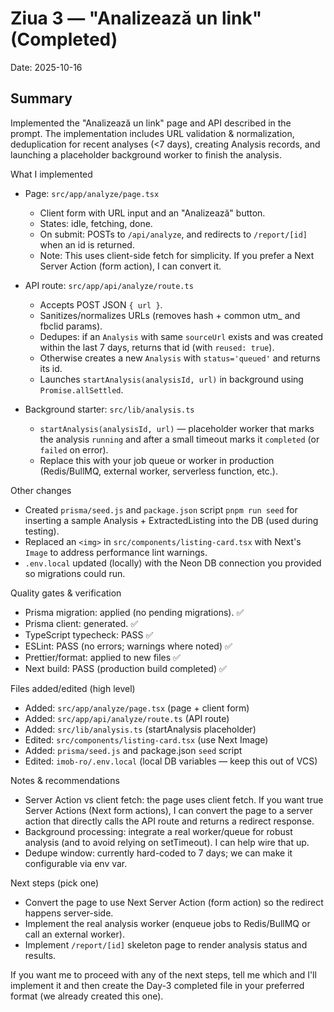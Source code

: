 # Ziua 3 — "Analizează un link" (Completed)

Date: 2025-10-16

## Summary

Implemented the "Analizează un link" page and API described in the prompt. The implementation includes URL validation & normalization, deduplication for recent analyses (<7 days), creating Analysis records, and launching a placeholder background worker to finish the analysis.

What I implemented

- Page: `src/app/analyze/page.tsx`
  - Client form with URL input and an "Analizează" button.
  - States: idle, fetching, done.
  - On submit: POSTs to `/api/analyze`, and redirects to `/report/[id]` when an id is returned.
  - Note: This uses client-side fetch for simplicity. If you prefer a Next Server Action (form action), I can convert it.

- API route: `src/app/api/analyze/route.ts`
  - Accepts POST JSON `{ url }`.
  - Sanitizes/normalizes URLs (removes hash + common utm\_ and fbclid params).
  - Dedupes: if an `Analysis` with same `sourceUrl` exists and was created within the last 7 days, returns that id (with `reused: true`).
  - Otherwise creates a new `Analysis` with `status='queued'` and returns its id.
  - Launches `startAnalysis(analysisId, url)` in background using `Promise.allSettled`.

- Background starter: `src/lib/analysis.ts`
  - `startAnalysis(analysisId, url)` — placeholder worker that marks the analysis `running` and after a small timeout marks it `completed` (or `failed` on error).
  - Replace this with your job queue or worker in production (Redis/BullMQ, external worker, serverless function, etc.).

Other changes

- Created `prisma/seed.js` and `package.json` script `pnpm run seed` for inserting a sample Analysis + ExtractedListing into the DB (used during testing).
- Replaced an `<img>` in `src/components/listing-card.tsx` with Next's `Image` to address performance lint warnings.
- `.env.local` updated (locally) with the Neon DB connection you provided so migrations could run.

Quality gates & verification

- Prisma migration: applied (no pending migrations). ✅
- Prisma client: generated. ✅
- TypeScript typecheck: PASS ✅
- ESLint: PASS (no errors; warnings where noted) ✅
- Prettier/format: applied to new files ✅
- Next build: PASS (production build completed) ✅

Files added/edited (high level)

- Added: `src/app/analyze/page.tsx` (page + client form)
- Added: `src/app/api/analyze/route.ts` (API route)
- Added: `src/lib/analysis.ts` (startAnalysis placeholder)
- Edited: `src/components/listing-card.tsx` (use Next Image)
- Added: `prisma/seed.js` and package.json `seed` script
- Edited: `imob-ro/.env.local` (local DB variables — keep this out of VCS)

Notes & recommendations

- Server Action vs client fetch: the page uses client fetch. If you want true Server Actions (Next form actions), I can convert the page to a server action that directly calls the API route and returns a redirect response.
- Background processing: integrate a real worker/queue for robust analysis (and to avoid relying on setTimeout). I can help wire that up.
- Dedupe window: currently hard-coded to 7 days; we can make it configurable via env var.

Next steps (pick one)

- Convert the page to use Next Server Action (form action) so the redirect happens server-side.
- Implement the real analysis worker (enqueue jobs to Redis/BullMQ or call an external worker).
- Implement `/report/[id]` skeleton page to render analysis status and results.

If you want me to proceed with any of the next steps, tell me which and I'll implement it and then create the Day-3 completed file in your preferred format (we already created this one).
